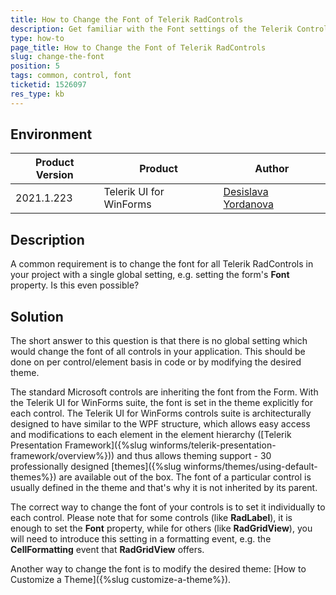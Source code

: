 ```yaml
---
title: How to Change the Font of Telerik RadControls
description: Get familiar with the Font settings of the Telerik Controls    
type: how-to
page_title: How to Change the Font of Telerik RadControls   
slug: change-the-font
position: 5
tags: common, control, font
ticketid: 1526097
res_type: kb
---
```



## Environment
|Product Version|Product|Author|
|----|----|----|
|2021.1.223|Telerik UI for WinForms|[Desislava Yordanova](https://www.telerik.com/blogs/author/desislava-yordanova)|

## Description

A common requirement is to change the font for all Telerik RadControls in your project with a single global setting, e.g. setting the form's **Font** property. Is this even possible?

## Solution

The short answer to this question is that there is no global setting which would change the font of all controls in your application. This should be done on per control/element basis in code or by modifying the desired theme. 

The standard Microsoft controls are inheriting the font from the Form. With the Telerik UI for WinForms suite, the font is set in the theme explicitly for each control. The Telerik UI for WinForms controls suite is architecturally designed to have similar to the WPF structure, which allows easy access and modifications to each element in the element hierarchy ([Telerik Presentation Framework]({%slug winforms/telerik-presentation-framework/overview%})) and thus allows theming support - 30 professionally designed [themes]({%slug winforms/themes/using-default-themes%}) are available out of the box. The font of a particular control is usually defined in the theme and that's why it is not inherited by its parent.

The correct way to change the font of your controls is to set it individually to each control. Please note that for some controls (like **RadLabel**), it is enough to set the **Font** property, while for others (like **RadGridView**), you will need to introduce this setting in a formatting event, e.g. the **CellFormatting** event that **RadGridView** offers.

Another way to change the font is to modify the desired theme: [How to Customize a Theme]({%slug customize-a-theme%}).

 




